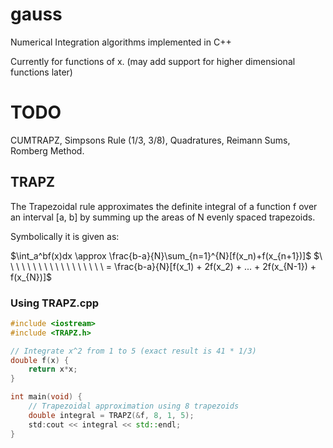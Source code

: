 # gauss
Numerical Integration algorithms implemented in C++

Currently for functions of x. (may add support for higher dimensional functions later)

# TODO
CUMTRAPZ, Simpsons Rule (1/3, 3/8), Quadratures, Reimann Sums, Romberg Method.

## TRAPZ
The Trapezoidal rule approximates the definite integral of a function f over an interval [a, b] by summing up the areas of N evenly spaced trapezoids.

Symbolically it is given as:

$\int_a^bf(x)dx \approx \frac{b-a}{N}\sum_{n=1}^{N}[f(x_n)+f(x_{n+1})]$
$\ \ \ \ \ \ \ \ \ \ \ \ \ \ \ \ \ \ = \frac{b-a}{N}[f(x_1) + 2f(x_2) + ... + 2f(x_{N-1}) + f(x_{N})]$

### Using TRAPZ.cpp
```cpp
#include <iostream>
#include <TRAPZ.h>

// Integrate x^2 from 1 to 5 (exact result is 41 * 1/3)
double f(x) {
    return x*x;
}

int main(void) {
    // Trapezoidal approximation using 8 trapezoids
    double integral = TRAPZ(&f, 8, 1, 5);
    std:cout << integral << std::endl;
}
```
